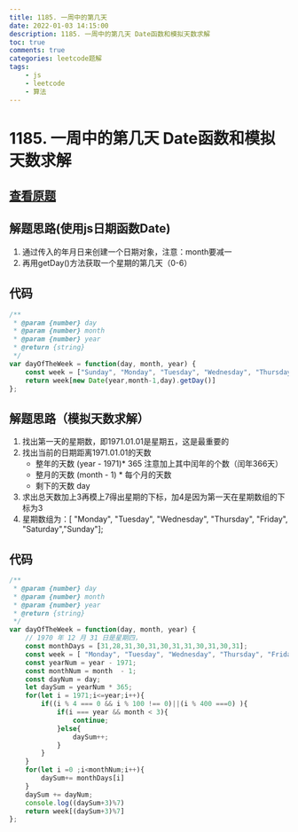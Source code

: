 ```yaml
---
title: 1185. 一周中的第几天 
date: 2022-01-03 14:15:00
description: 1185. 一周中的第几天 Date函数和模拟天数求解
toc: true
comments: true
categories: leetcode题解
tags:
	- js 
	- leetcode
	- 算法
---
```


# 1185. 一周中的第几天 Date函数和模拟天数求解

## [查看原题](https://leetcode-cn.com/problems/day-of-the-week/)

## 解题思路(使用js日期函数Date)

1. 通过传入的年月日来创建一个日期对象，注意：month要减一
2. 再用getDay()方法获取一个星期的第几天（0-6）


## 代码

```javascript
/**
 * @param {number} day
 * @param {number} month
 * @param {number} year
 * @return {string}
 */
var dayOfTheWeek = function(day, month, year) {
	const week = ["Sunday", "Monday", "Tuesday", "Wednesday", "Thursday", "Friday", "Saturday"]
	return week[new Date(year,month-1,day).getDay()]
};
```


## 解题思路（模拟天数求解）

1. 找出第一天的星期数，即1971.01.01是星期五，这是最重要的
2. 找出当前的日期距离1971.01.01的天数
	- 整年的天数 (year - 1971)* 365 注意加上其中闰年的个数（闰年366天）
	- 整月的天数 (month  - 1) * 每个月的天数
	- 剩下的天数 day
3. 求出总天数加上3再模上7得出星期的下标，加4是因为第一天在星期数组的下标为3
4. 星期数组为：[ "Monday", "Tuesday", "Wednesday", "Thursday", "Friday", "Saturday","Sunday"];

## 代码

```javascript
/**
 * @param {number} day
 * @param {number} month
 * @param {number} year
 * @return {string}
 */
var dayOfTheWeek = function(day, month, year) {
	// 1970 年 12 月 31 日是星期四，
	const monthDays = [31,28,31,30,31,30,31,31,30,31,30,31];
	const week = [ "Monday", "Tuesday", "Wednesday", "Thursday", "Friday", "Saturday","Sunday"];
	const yearNum = year - 1971;
	const monthNum = month  - 1;
	const dayNum = day;
	let daySum = yearNum * 365;
	for(let i = 1971;i<=year;i++){
		if((i % 4 === 0 && i % 100 !== 0)||(i % 400 ===0) ){
			if(i === year && month < 3){
				continue;
			}else{
				daySum++;
			}
		}
	}
	for(let i =0 ;i<monthNum;i++){
		daySum+= monthDays[i]
	}
	daySum += dayNum;
	console.log((daySum+3)%7)
	return week[(daySum+3)%7]
};
```
